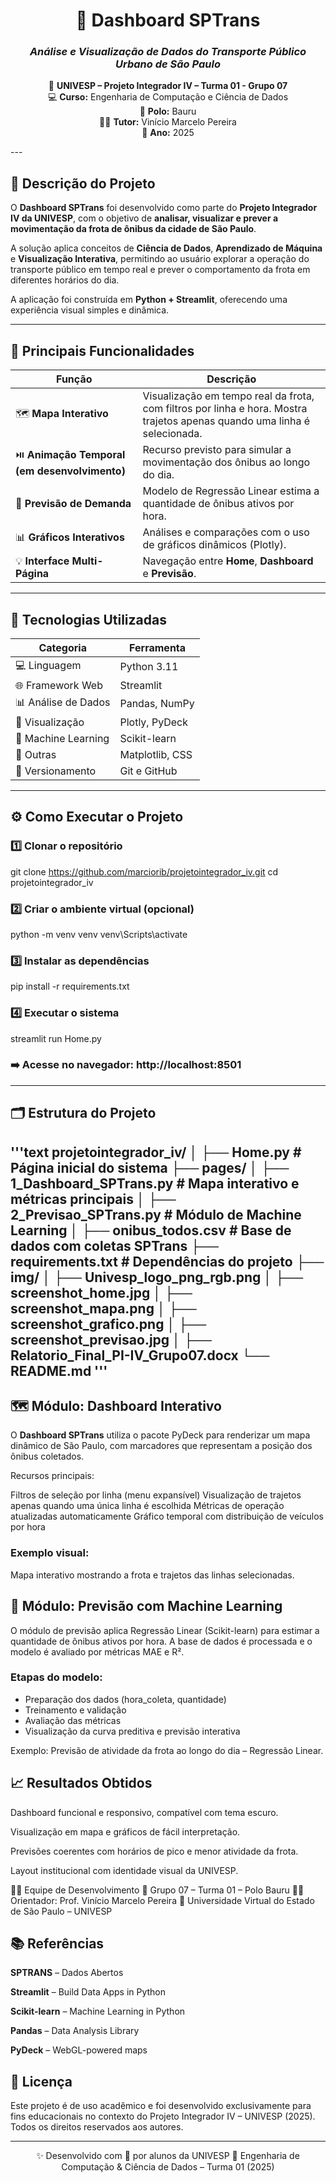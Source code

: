 
<div align="center">

# 🚌 **Dashboard SPTrans**  
### _Análise e Visualização de Dados do Transporte Público Urbano de São Paulo_  

📍 **UNIVESP – Projeto Integrador IV – Turma 01 - Grupo 07**  
💻 **Curso:** Engenharia de Computação e Ciência de Dados  
🏫 **Polo:** Bauru  
👨‍🏫 **Tutor:** Vinício Marcelo Pereira  
📅 **Ano:** 2025  

</div>
---

## 🧩 **Descrição do Projeto**

O **Dashboard SPTrans** foi desenvolvido como parte do **Projeto Integrador IV da UNIVESP**, com o objetivo de **analisar, visualizar e prever a movimentação da frota de ônibus da cidade de São Paulo**.  

A solução aplica conceitos de **Ciência de Dados**, **Aprendizado de Máquina** e **Visualização Interativa**, permitindo ao usuário explorar a operação do transporte público em tempo real e prever o comportamento da frota em diferentes horários do dia.

A aplicação foi construída em **Python + Streamlit**, oferecendo uma experiência visual simples e dinâmica.

---

## 🚀 **Principais Funcionalidades**

| Função | Descrição |
|--------|------------|
| 🗺️ **Mapa Interativo** | Visualização em tempo real da frota, com filtros por linha e hora. Mostra trajetos apenas quando uma linha é selecionada. |
| ⏯️ **Animação Temporal (em desenvolvimento)** | Recurso previsto para simular a movimentação dos ônibus ao longo do dia. |
| 🤖 **Previsão de Demanda** | Modelo de Regressão Linear estima a quantidade de ônibus ativos por hora. |
| 📊 **Gráficos Interativos** | Análises e comparações com o uso de gráficos dinâmicos (Plotly). |
| 💡 **Interface Multi-Página** | Navegação entre **Home**, **Dashboard** e **Previsão**. |

---

## 🧠 **Tecnologias Utilizadas**

| Categoria | Ferramenta |
|------------|------------|
| 💻 Linguagem | Python 3.11 |
| 🌐 Framework Web | Streamlit |
| 📊 Análise de Dados | Pandas, NumPy |
| 🎨 Visualização | Plotly, PyDeck |
| 🤖 Machine Learning | Scikit-learn |
| 🧰 Outras | Matplotlib, CSS |
| 🔄 Versionamento | Git e GitHub |

---

## ⚙️ **Como Executar o Projeto**

### 1️⃣ Clonar o repositório

git clone https://github.com/marciorib/projetointegrador_iv.git
cd projetointegrador_iv

### 2️⃣ Criar o ambiente virtual (opcional)

python -m venv venv
venv\Scripts\activate

### 3️⃣ Instalar as dependências

pip install -r requirements.txt

### 4️⃣ Executar o sistema

streamlit run Home.py

### ➡️ Acesse no navegador: http://localhost:8501

---

## 🗂️ **Estrutura do Projeto**

'''text
projetointegrador_iv/
│
├── Home.py                         # Página inicial do sistema
├── pages/
│   ├── 1_Dashboard_SPTrans.py      # Mapa interativo e métricas principais
│   ├── 2_Previsao_SPTrans.py       # Módulo de Machine Learning
│
├── onibus_todos.csv                # Base de dados com coletas SPTrans
├── requirements.txt                # Dependências do projeto
├── img/
│   ├── Univesp_logo_png_rgb.png
│   ├── screenshot_home.jpg
│   ├── screenshot_mapa.png
│   ├── screenshot_grafico.png
│   ├── screenshot_previsao.jpg
│
├── Relatorio_Final_PI-IV_Grupo07.docx
└── README.md
'''
---

## 🗺️ **Módulo: Dashboard Interativo**
O **Dashboard SPTrans** utiliza o pacote PyDeck para renderizar um mapa dinâmico de São Paulo, com marcadores que representam a posição dos ônibus coletados.

Recursos principais:

Filtros de seleção por linha (menu expansível)
Visualização de trajetos apenas quando uma única linha é escolhida
Métricas de operação atualizadas automaticamente
Gráfico temporal com distribuição de veículos por hora

### Exemplo visual:

Mapa interativo mostrando a frota e trajetos das linhas selecionadas.

## 🤖 **Módulo: Previsão com Machine Learning**
O módulo de previsão aplica Regressão Linear (Scikit-learn) para estimar a quantidade de ônibus ativos por hora.
A base de dados é processada e o modelo é avaliado por métricas MAE e R².

### **Etapas do modelo:**

- Preparação dos dados (hora_coleta, quantidade)
- Treinamento e validação
- Avaliação das métricas
- Visualização da curva preditiva e previsão interativa

Exemplo:
Previsão de atividade da frota ao longo do dia – Regressão Linear.

## 📈 **Resultados Obtidos**
Dashboard funcional e responsivo, compatível com tema escuro.

Visualização em mapa e gráficos de fácil interpretação.

Previsões coerentes com horários de pico e menor atividade da frota.

Layout institucional com identidade visual da UNIVESP.

👨‍💻 Equipe de Desenvolvimento
👥 Grupo 07 – Turma 01 – Polo Bauru
👨‍🏫 Orientador: Prof. Vinício Marcelo Pereira
🏫 Universidade Virtual do Estado de São Paulo – UNIVESP

## 📚 **Referências**
**SPTRANS** – Dados Abertos

**Streamlit** – Build Data Apps in Python

**Scikit-learn** – Machine Learning in Python

**Pandas** – Data Analysis Library

**PyDeck** – WebGL-powered maps

## 🪪 **Licença**
Este projeto é de uso acadêmico e foi desenvolvido exclusivamente para fins educacionais no contexto do
Projeto Integrador IV – UNIVESP (2025).
Todos os direitos reservados aos autores.

---

<div align="center">
✨ Desenvolvido com 💙 por alunos da UNIVESP
📍 Engenharia de Computação & Ciência de Dados – Turma 01 (2025)
</div>
